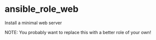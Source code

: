 # ansible_role_web
Install a minimal web server

NOTE: You probably want to replace this with a better role of your own!
